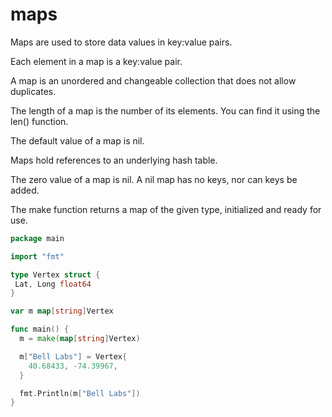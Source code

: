 # maps

Maps are used to store data values in key:value pairs.

Each element in a map is a key:value pair.

A map is an unordered and changeable collection that does not allow duplicates.

The length of a map is the number of its elements.
You can find it using the len() function.

The default value of a map is nil.

Maps hold references to an underlying hash table.

The zero value of a map is nil.
A nil map has no keys, nor can keys be added.

The make function returns a map of the given type, initialized and ready for use.

```go
package main

import "fmt"

type Vertex struct {
 Lat, Long float64
}

var m map[string]Vertex

func main() {
  m = make(map[string]Vertex)

  m["Bell Labs"] = Vertex{
    40.68433, -74.39967,
  }

  fmt.Println(m["Bell Labs"])
}
```
